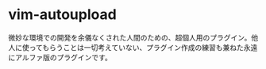 # vim-autoupload
微妙な環境での開発を余儀なくされた人間のための、超個人用のプラグイン。他人に使ってもらうことは一切考えていない、プラグイン作成の練習も兼ねた永遠にアルファ版のプラグインです。
